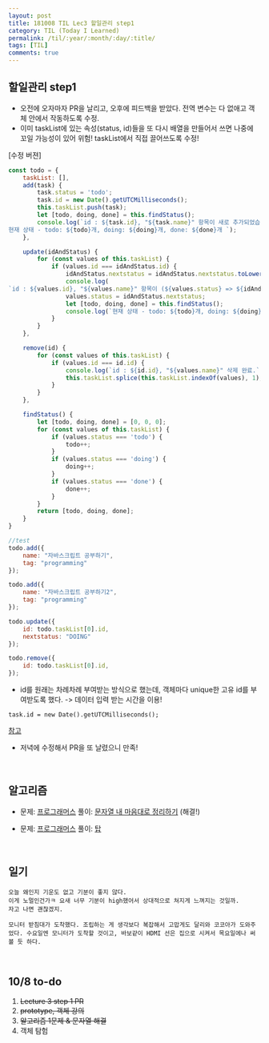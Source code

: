 ```yaml
---
layout: post
title: 181008 TIL Lec3 할일관리 step1 
category: TIL (Today I Learned)
permalink: /til/:year/:month/:day/:title/
tags: [TIL]
comments: true
---
```


## 할일관리 step1
- 오전에 오자마자 PR을 날리고, 오후에 피드백을 받았다. 전역 변수는 다 없애고 객체 안에서 작동하도록 수정.
- 이미 taskList에 있는 속성(status, id)들을 또 다시 배열을 만들어서 쓰면 나중에 꼬일 가능성이 있어 위험! taskList에서 직접 끌어쓰도록 수정! 

[수정 버젼]

```javascript
const todo = {
    taskList: [],
    add(task) {
        task.status = 'todo';
        task.id = new Date().getUTCMilliseconds();
        this.taskList.push(task);
        let [todo, doing, done] = this.findStatus();
        console.log(`id : ${task.id}, "${task.name}" 항목이 새로 추가되었습니다.
현재 상태 - todo: ${todo}개, doing: ${doing}개, done: ${done}개 `);
    },

    update(idAndStatus) {
        for (const values of this.taskList) {
            if (values.id === idAndStatus.id) {
                idAndStatus.nextstatus = idAndStatus.nextstatus.toLowerCase();
                console.log(
`id : ${values.id}, "${values.name}" 항목이 (${values.status} => ${idAndStatus.nextstatus}) 상태로 업데이트되었습니다.`);
                values.status = idAndStatus.nextstatus;
                let [todo, doing, done] = this.findStatus();
                console.log(`현재 상태 - todo: ${todo}개, doing: ${doing}개, done: ${done}개`);
            }
        }
    },

    remove(id) {
        for (const values of this.taskList) {
            if (values.id === id.id) {
                console.log(`id : ${id.id}, "${values.name}" 삭제 완료.`);
                this.taskList.splice(this.taskList.indexOf(values), 1);
            }
        }
    },

    findStatus() {
        let [todo, doing, done] = [0, 0, 0];
        for (const values of this.taskList) {
            if (values.status === 'todo') {
                todo++;
            }
            if (values.status === 'doing') {
                doing++;
            }
            if (values.status === 'done') {
                done++;
            }
        }
        return [todo, doing, done];
    }
}

//test
todo.add({
    name: "자바스크립트 공부하기",
    tag: "programming"
});

todo.add({
    name: "자바스크립트 공부하기2",
    tag: "programming"
});

todo.update({
    id: todo.taskList[0].id,
    nextstatus: "DOING"
});

todo.remove({
    id: todo.taskList[0].id,
});
```

- id를 원래는 차례차례 부여받는 방식으로 했는데, 객체마다 unique한 고유 id를 부여받도록 했다. -> 데이터 입력 받는 시간을 이용! 

```text
task.id = new Date().getUTCMilliseconds();
```

[참고](https://stackoverflow.com/questions/8012002/create-a-unique-number-with-javascript-time)

- 저녁에 수정해서 PR을 또 날렸으니 만족! 

<br>

## 알고리즘 
- 문제: [프로그래머스](https://programmers.co.kr/learn/courses/30/lessons/12915?language=javascript)
풀이: [문자열 내 마음대로 정리하기](https://gist.github.com/developersoom/a8b545a2f2c1473d4ab346383fd9aaaf) (해결!)

- 문제: [프로그래머스](https://programmers.co.kr/learn/courses/30/lessons/42588) 풀이: [탑](https://gist.github.com/developersoom/031ea7be9cdd54d48d605ec4c7e2a6e6) 

<br>

## 일기 

```text
오늘 왜인지 기운도 없고 기분이 좋지 않다.
이게 노멀인건가ㅋ 요새 너무 기분이 high했어서 상대적으로 쳐지게 느껴지는 것일까. 
자고 나면 괜찮겠지.

모니터 받침대가 도착했다. 조립하는 게 생각보다 복잡해서 고맙게도 달리와 코코아가 도와주었다. 수요일엔 모니터가 도착할 것이고, 바보같이 HDMI 선은 집으로 시켜서 목요일에나 써볼 듯 하다. 
```

<br>

## 10/8 to-do
1. ~~Lecture 3 step 1 PR~~
2. ~~prototype, 객체 강의~~
3. ~~알고리즘 1문제 & 문자열 해결~~
4. 객체 탐험